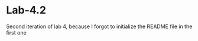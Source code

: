 # Lab-4.2
 Second iteration of lab 4, because I forgot to initialize the README file in the first one

